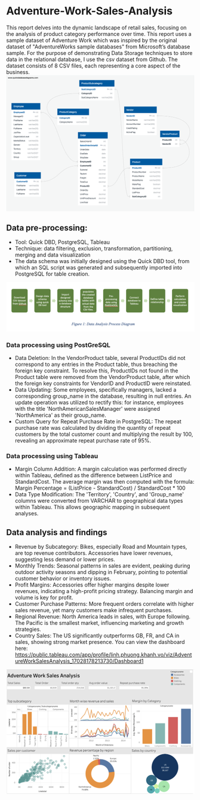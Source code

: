 # Adventure-Work-Sales-Analysis
This report delves into the dynamic landscape of retail sales, focusing on the analysis of product category performance over time. This report uses a sample dataset of Adventure Work which was inspired by the original dataset of "AdventureWorks sample databases" from Microsoft’s database sample. For the purpose of demonstrating Data Storage techniques to store data in the relational database, I use the csv dataset from Github. The dataset consists of 8 CSV files, each representing a core aspect of the business.
![plot](DataSchema.png)
## Data pre-processing:
- Tool: Quick DBD, PostgreSQL, Tableau
- Technique: data filtering, exclusion, transformation, partitioning, merging and data visualization
- The data schema was initially designed using the Quick DBD tool, from which an SQL script was generated and subsequently imported into PostgreSQL for table creation.

![plot](DataProcessing.png)
### Data processing using PostGreSQL
- Data Deletion: In the VendorProduct table, several ProductIDs did not correspond to any entries in the Product table, thus breaching the foreign key constraint. To resolve this, ProductIDs not found in the Product table were removed from the VendorProduct table, after which the foreign key constraints for VendorID and ProductID were reinstated.
- Data Updating: Some employees, specifically managers, lacked a corresponding group_name in the database, resulting in null entries. An update operation was utilized to rectify this: for instance, employees with the title 'NorthAmericanSalesManager' were assigned 'NorthAmerica' as their group_name.
- Custom Query for Repeat Purchase Rate in PostgreSQL: The repeat purchase rate was calculated by dividing the quantity of repeat customers by the total customer count and multiplying the result by 100, revealing an approximate repeat purchase rate of 95%.
### Data processing using Tableau
- Margin Column Addition: A margin calculation was performed directly within Tableau, defined as the difference between ListPrice and StandardCost. The average margin was then computed with the formula: Margin Percentage = (ListPrice - StandardCost) / StandardCost * 100
- Data Type Modification: The 'Territory', 'Country', and 'Group_name' columns were converted from VARCHAR to geographical data types within Tableau. This allows geographic mapping in subsequent analyses.
## Data analysis and findings
- Revenue by Subcategory: Bikes, especially Road and Mountain types, are top revenue contributors. Accessories have lower revenues, suggesting less demand or lower prices.
- Monthly Trends: Seasonal patterns in sales are evident, peaking during outdoor activity seasons and dipping in February, pointing to potential customer behavior or inventory issues.
- Profit Margins: Accessories offer higher margins despite lower revenues, indicating a high-profit pricing strategy. Balancing margin and volume is key for profit.
- Customer Purchase Patterns: More frequent orders correlate with higher sales revenue, yet many customers make infrequent purchases.
- Regional Revenue: North America leads in sales, with Europe following. The Pacific is the smallest market, influencing marketing and growth strategies.
- Country Sales: The US significantly outperforms GB, FR, and CA in sales, showing strong market presence.
You can view the dashboard here:
https://public.tableau.com/app/profile/linh.phuong.khanh.vo/viz/AdventureWorkSalesAnalysis_17028178213730/Dashboard1

![plot](Dashboard.png)

